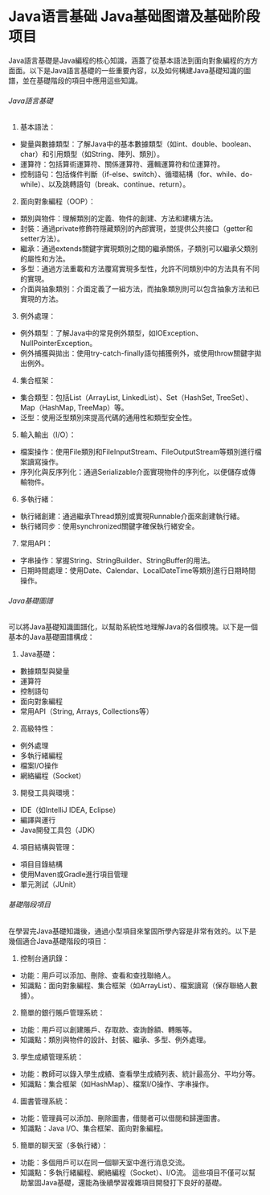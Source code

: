 # Java语言基础 Java基础图谱及基础阶段项目
Java語言基礎是Java編程的核心知識，涵蓋了從基本語法到面向對象編程的方方面面。以下是Java語言基礎的一些重要內容，以及如何構建Java基礎知識的圖譜，並在基礎階段的項目中應用這些知識。
###### Java語言基礎
1. 基本語法：

- 變量與數據類型：了解Java中的基本數據類型（如int、double、boolean、char）和引用類型（如String、陣列、類別）。
- 運算符：包括算術運算符、關係運算符、邏輯運算符和位運算符。
- 控制語句：包括條件判斷（if-else、switch）、循環結構（for、while、do-while）、以及跳轉語句（break、continue、return）。
2. 面向對象編程（OOP）：
- 類別與物件：理解類別的定義、物件的創建、方法和建構方法。
- 封裝：通過private修飾符隱藏類別的內部實現，並提供公共接口（getter和setter方法）。
- 繼承：通過extends關鍵字實現類別之間的繼承關係，子類別可以繼承父類別的屬性和方法。
- 多型：通過方法重載和方法覆寫實現多型性，允許不同類別中的方法具有不同的實現。
- 介面與抽象類別：介面定義了一組方法，而抽象類別則可以包含抽象方法和已實現的方法。
3. 例外處理：
- 例外類型：了解Java中的常見例外類型，如IOException、NullPointerException。
- 例外捕獲與拋出：使用try-catch-finally語句捕獲例外，或使用throw關鍵字拋出例外。
4. 集合框架：
- 集合類型：包括List（ArrayList, LinkedList）、Set（HashSet, TreeSet）、Map（HashMap, TreeMap）等。
- 泛型：使用泛型類別來提高代碼的通用性和類型安全性。
5. 輸入輸出（I/O）：
- 檔案操作：使用File類別和FileInputStream、FileOutputStream等類別進行檔案讀寫操作。
- 序列化與反序列化：通過Serializable介面實現物件的序列化，以便儲存或傳輸物件。
6. 多執行緒：
- 執行緒創建：通過繼承Thread類別或實現Runnable介面來創建執行緒。
- 執行緒同步：使用synchronized關鍵字確保執行緒安全。
7. 常用API：
- 字串操作：掌握String、StringBuilder、StringBuffer的用法。
- 日期時間處理：使用Date、Calendar、LocalDateTime等類別進行日期時間操作。
###### Java基礎圖譜
可以將Java基礎知識圖譜化，以幫助系統性地理解Java的各個模塊。以下是一個基本的Java基礎圖譜構成：

1. Java基礎：
- 數據類型與變量
- 運算符
- 控制語句
- 面向對象編程
- 常用API（String, Arrays, Collections等）
2. 高級特性：
- 例外處理
- 多執行緒編程
- 檔案I/O操作
- 網絡編程（Socket）
3. 開發工具與環境：
- IDE（如IntelliJ IDEA, Eclipse）
- 編譯與運行
- Java開發工具包（JDK）
4. 項目結構與管理：
- 項目目錄結構
- 使用Maven或Gradle進行項目管理
- 單元測試（JUnit）
###### 基礎階段項目
在學習完Java基礎知識後，通過小型項目來鞏固所學內容是非常有效的。以下是幾個適合Java基礎階段的項目：
1. 控制台通訊錄：
- 功能：用戶可以添加、刪除、查看和查找聯絡人。
- 知識點：面向對象編程、集合框架（如ArrayList）、檔案讀寫（保存聯絡人數據）。
2. 簡單的銀行賬戶管理系統：
- 功能：用戶可以創建賬戶、存取款、查詢餘額、轉賬等。
- 知識點：類別與物件的設計、封裝、繼承、多型、例外處理。
3. 學生成績管理系統：
- 功能：教師可以錄入學生成績、查看學生成績列表、統計最高分、平均分等。
- 知識點：集合框架（如HashMap）、檔案I/O操作、字串操作。
4. 圖書管理系統：
- 功能：管理員可以添加、刪除圖書，借閱者可以借閱和歸還圖書。
- 知識點：Java I/O、集合框架、面向對象編程。
5. 簡單的聊天室（多執行緒）：
- 功能：多個用戶可以在同一個聊天室中進行消息交流。
- 知識點：多執行緒編程、網絡編程（Socket）、I/O流。
這些項目不僅可以幫助鞏固Java基礎，還能為後續學習複雜項目開發打下良好的基礎。
